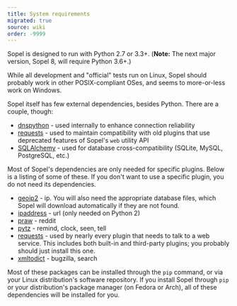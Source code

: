 ```yaml
---
title: System requirements
migrated: true
source: wiki
order: -9999
---
```


Sopel is designed to run with Python 2.7 or 3.3+. (**Note:** The next major version, Sopel 8, will require Python 3.6+.)

While all development and "official" tests run on Linux, Sopel should probably work in other POSIX-compliant OSes, and seems to more-or-less work on Windows.

Sopel itself has few external dependencies, besides Python. There are a couple, though:

* [dnspython](https://github.com/rthalley/dnspython) - used internally to enhance connection reliability
* [requests](https://github.com/requests/requests) - used to maintain compatibility with old plugins that use deprecated features of Sopel's `web` utility API
* [SQLAlchemy](https://github.com/sqlalchemy/sqlalchemy) - used for database cross-compatibility (SQLite, MySQL, PostgreSQL, etc.)

Most of Sopel's dependencies are only needed for specific plugins. Below is a listing of some of these. If you don't want to use a specific plugin, you do not need its dependencies.

* [geoip2](https://github.com/maxmind/GeoIP2-python) - ip. You will also need the appropriate database files, which Sopel will download automatically if they are not found.
* [ipaddress](https://github.com/phihag/ipaddress) - url (only needed on Python 2)
* [praw](https://github.com/praw-dev/praw) - reddit
* [pytz](https://launchpad.net/pytz) - remind, clock, seen, tell
* [requests](https://github.com/requests/requests) - used by nearly every plugin that needs to talk to a web service. This includes both built-in and third-party plugins; you probably should just install this one.
* [xmltodict](https://github.com/martinblech/xmltodict) - bugzilla, search

Most of these packages can be installed through the `pip` command, or via your Linux distribution's software repository. If you install Sopel through `pip` or your distribution's package manager (on Fedora or Arch), all of these dependencies will be installed for you.
